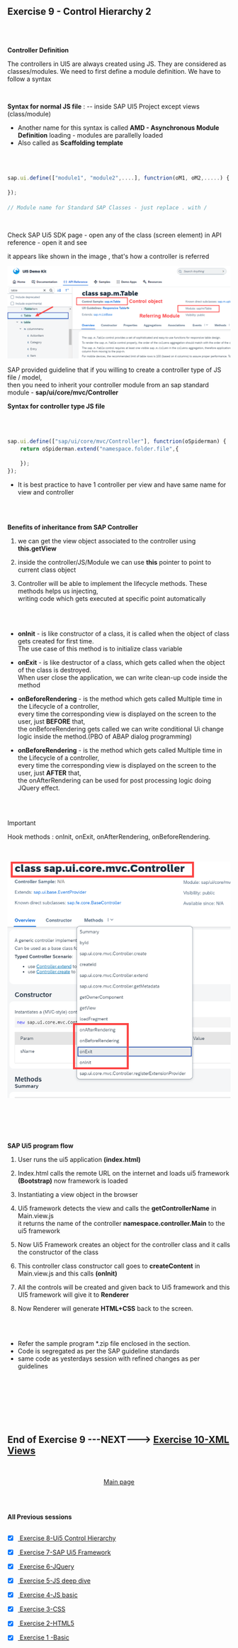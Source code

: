 ## Exercise 9 - Control Hierarchy 2

</br></br>

**Controller Definition**

The controllers in UI5 are always created using JS. They are considered as classes/modules. We need to first define a module definition.
We have to follow a syntax

</br>

**Syntax for normal JS file** : -- inside SAP UI5 Project except views (class/module)

- Another name for this syntax is called **AMD - Asynchronous Module Definition** loading - modules are parallelly loaded 
- Also called as **Scaffolding template**


</br>

```js

sap.ui.define(["module1", "module2",....], functrion(oM1, oM2,.....) {

});

// Module name for Standard SAP Classes - just replace . with /

```

</br>

Check SAP Ui5 SDK page - open any of the class (screen element) in API reference - open it and see 

it appears like shown in the image , that's how a controller is referred 

<img src="./files/ui5e9_1.png" >

</br>

SAP provided guideline that if you willing to create a controller type of JS file / model, 
</br> then you need to inherit your controller module from an sap standard module - **sap/ui/core/mvc/Controller**
</br>

**Syntax for controller type JS file**

</br>

```js

sap.ui.define(["sap/ui/core/mvc/Controller"], functrion(oSpiderman) {
    return oSpiderman.extend("namespace.folder.file",{

    });
});

```

- It is best practice to have 1 controller per view and have same name for view and controller


</br></br>


**Benefits of inheritance from SAP Controller**

1. we can get the view object associated to the controller using **this.getView**

2. inside the controller/JS/Module we can use **this** pointer to point to current class object

3. Controller will be able to implement the lifecycle methods. These methods helps us injecting, 
</br> writing code which gets executed at specific point automatically

</br></br>

  - **onInit** - is like constructor of a class, it is called when the object of class gets created for first time. 
  </br> The use case of this method is to initialize class variable

  - **onExit** - is like destructor of a class, which gets called when the object of the class is destroyed. 
  </br> When user close the application, we can write clean-up code inside the method

  - **onBeforeRendering** - is the method which gets called Multiple time in the Lifecycle of a controller, 
  </br> every time the corresponding view is displayed on the screen to the user, just **BEFORE** that,
  </br> the onBeforeRendering gets called we can write conditional Ui change logic inside the method.(PBO of ABAP dialog programming)

   - **onBeforeRendering** - is the method which gets called Multiple time in the Lifecycle of a controller, 
  </br> every time the corresponding view is displayed on the screen to the user, just **AFTER** that,
  </br> the onAfterRendering can be used for post processing logic doing JQuery effect.

</br></br>  

> [!IMPORTANT]
> Hook methods : onInit, onExit, onAfterRendering, onBeforeRendering.

</br></br>
<img src="./files/ui5e9_2.png" >

</br></br>
</br></br>

**SAP Ui5 program flow**

1. User runs the ui5 application **(index.html)**

2. Index.html calls the remote URL on the internet and loads ui5 framework **(Bootstrap)** now framework is loaded

3. Instantiating a view object in the browser 

4. Ui5 framework detects the view and calls the **getControllerName** in Main.view.js 
</br> it returns the name of the controller **namespace.controller.Main** to the ui5 framework 

5. Now Ui5 Framework creates an object for the controller class and it calls the constructor of the class

6. This controller class constructor call goes to **createContent** in Main.view.js and this calls **(onInit)**

7. All the controls will be created and given back to Ui5 framework and this UI5 framework will give it to **Renderer**

8. Now Renderer will generate **HTML+CSS** back to the screen.

</br></br>

<!-- > [!IMPORTANT]
> Constructor is a method, A method which gets called when the class object gets created for the first time. -->

- Refer the sample program *.zip file enclosed in the section.
- Code is segregated as per the SAP guideline standards
- same code as yesterdays session with refined changes as per guidelines 



</br></br>
</br></br>
</br></br>

## End of Exercise 9 ---NEXT---> <a href="https://github.com/Octavius-Dante/Arthelais/tree/main/ex_10"> Exercise 10-XML Views </a>
</br>
<p align="center"> <a href="https://github.com/Octavius-Dante/Arthelais/tree/main"> Main page </a> </p>


</br></br>

**All Previous sessions**
</br></br>
<!-- 
- [x] <a href="https://github.com/Octavius-Dante/Arthelais/tree/main/ex_37"> Exercise 37-Deploy app to launchpad</a>
- [x] <a href="https://github.com/Octavius-Dante/Arthelais/tree/main/ex_36"> Exercise 36-WebIde and Git integration</a>
- [x] <a href="https://github.com/Octavius-Dante/Arthelais/tree/main/ex_35"> Exercise 35-POST, GET and DELETE from Fiori</a>
- [x] <a href="https://github.com/Octavius-Dante/Arthelais/tree/main/ex_34"> Exercise 34-GET and Connect</a>
- [x] <a href="https://github.com/Octavius-Dante/Arthelais/tree/main/ex_33"> Exercise 33-Fiori Project Connect Odata</a>
- [x] <a href="https://github.com/Octavius-Dante/Arthelais/tree/main/ex_32"> Exercise 32-Connectivity</a>
- [x] <a href="https://github.com/Octavius-Dante/Arthelais/tree/main/ex_31"> Exercise 31-Function Import and Images</a>
- [x] <a href="https://github.com/Octavius-Dante/Arthelais/tree/main/ex_30"> Exercise 30-implementing CRUD</a>
- [x] <a href="https://github.com/Octavius-Dante/Arthelais/tree/main/ex_29"> Exercise 29-Implementing GET</a>
- [x] <a href="https://github.com/Octavius-Dante/Arthelais/tree/main/ex_28"> Exercise 28-Create A Gateway Project</a>
- [x] <a href="https://github.com/Octavius-Dante/Arthelais/tree/main/ex_27"> Exercise 27-Odata GET</a>
- [x] <a href="https://github.com/Octavius-Dante/Arthelais/tree/main/ex_26"> Exercise 26-Fiori Deployments</a>
- [x] <a href="https://github.com/Octavius-Dante/Arthelais/tree/main/ex_25"> Exercise 25-Fragments Deep dive</a>
- [x] <a href="https://github.com/Octavius-Dante/Arthelais/tree/main/ex_24"> Exercise 24-Fragments</a>
- [x] <a href="https://github.com/Octavius-Dante/Arthelais/tree/main/ex_23"> Exercise 23-Icon Tab bar</a>
- [x] <a href="https://github.com/Octavius-Dante/Arthelais/tree/main/ex_22"> Exercise 22-Route matched Handlers</a>
- [x] <a href="https://github.com/Octavius-Dante/Arthelais/tree/main/ex_21"> Exercise 21-Router Basics</a>
- [x] <a href="https://github.com/Octavius-Dante/Arthelais/tree/main/ex_20"> Exercise 20-Filters on List mode</a>
- [x] <a href="https://github.com/Octavius-Dante/Arthelais/tree/main/ex_19"> Exercise 19-Manifest JSON</a>
- [x] <a href="https://github.com/Octavius-Dante/Arthelais/tree/main/ex_18"> Exercise 18-List Control</a>
- [x] <a href="https://github.com/Octavius-Dante/Arthelais/tree/main/ex_17"> Exercise 17-Fiori Lite app</a>
- [x] <a href="https://github.com/Octavius-Dante/Arthelais/tree/main/ex_16"> Exercise 16-Formatters </a>
- [x] <a href="https://github.com/Octavius-Dante/Arthelais/tree/main/ex_15"> Exercise 15-Element Binding</a>
- [x] <a href="https://github.com/Octavius-Dante/Arthelais/tree/main/ex_14"> Exercise 14-Table control</a>
- [x] <a href="https://github.com/Octavius-Dante/Arthelais/tree/main/ex_13"> Exercise 13-Expression Binding XML Model</a>
- [x] <a href="https://github.com/Octavius-Dante/Arthelais/tree/main/ex_12"> Exercise 12-Json Model Property Binding</a>
- [x] <a href="https://github.com/Octavius-Dante/Arthelais/tree/main/ex_11"> Exercise 11-Model Basics </a>
- [x] <a href="https://github.com/Octavius-Dante/Arthelais/tree/main/ex_10"> Exercise 10-XML Views </a>
- [x] <a href="https://github.com/Octavius-Dante/Arthelais/tree/main/ex_9"> Exercise 9-Control Hierarchy 2</a> -->
- [x] <a href="https://github.com/Octavius-Dante/Arthelais/tree/main/ex_8"> Exercise 8-Ui5 Control Hierarchy </a>
- [x] <a href="https://github.com/Octavius-Dante/Arthelais/tree/main/ex_7"> Exercise 7-SAP Ui5 Framework </a>
- [x] <a href="https://github.com/Octavius-Dante/Arthelais/tree/main/ex_6"> Exercise 6-JQuery </a>
- [x] <a href="https://github.com/Octavius-Dante/Arthelais/tree/main/ex_5"> Exercise 5-JS deep dive </a>
- [x] <a href="https://github.com/Octavius-Dante/Arthelais/tree/main/ex_4"> Exercise 4-JS basic </a>
- [x] <a href="https://github.com/Octavius-Dante/Arthelais/tree/main/ex_3"> Exercise 3-CSS </a>
- [x] <a href="https://github.com/Octavius-Dante/Arthelais/tree/main/ex_2"> Exercise 2-HTML5</a>
- [x] <a href="https://github.com/Octavius-Dante/Arthelais/tree/main/ex_1"> Exercise 1 -Basic </a>


<!--

<details>
<summary> <b> ALL CODE CHANGES - TODAY SESSION </b> </summary>
</br>
</br>

</br>
</br>
<img src="./files/capmd12-96a.png" >
</br>
</br>
</details>

-->